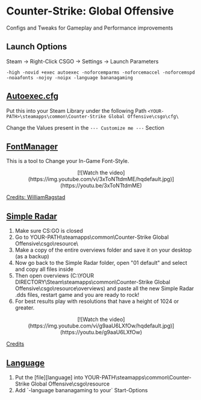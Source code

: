 # Counter-Strike: Global Offensive

Configs and Tweaks for Gameplay and Performance improvements

## Launch Options

Steam -> Right-Click CSGO -> Settings -> Launch Parameters

`-high -novid +exec autoexec -noforcemparms -noforcemaccel -noforcemspd -noaafonts -nojoy -noipx -language bananagaming`

## [Autoexec.cfg][autoexec]

Put this into your Steam Library under the following Path
`<YOUR-PATH>\steamapps\common\Counter-Strike Global Offensive\csgo\cfg\`

Change the Values present in the `--- Customize me ---` Section

## [FontManager][fontmanager]

This is a tool to Change your In-Game Font-Style.

<div align=center>
[![Watch the video](https://img.youtube.com/vi/3xToNTtdmME/hqdefault.jpg)](https://youtu.be/3xToNTtdmME)
</div>

[Credits: WilliamRagstad][credits]

## [Simple Radar][radar]

<ol>
    <li>Make sure CS:GO is closed</li>
    <li>Go to YOUR-PATH\steamapps\common\Counter-Strike Global Offensive\csgo\resource\</li>
    <li>Make a copy of the entire overviews folder and save it on your desktop (as a backup)</li>
    <li>Now go back to the Simple Radar folder, open "01 default" and select and copy all files  inside</li>
    <li>Then open overviews (C:\YOUR DIRECTORY\Steam\steamapps\common\Counter-Strike Global Offensive\csgo\resource\overviews) and paste all the new Simple Radar .dds files, restart game and you are ready to rock!</li>
    <li>For best results play with resolutions that have a height of 1024 or greater.</li>
</ol>

<div align=center>
[![Watch the video](https://img.youtube.com/vi/g9aaU6LXfOw/hqdefault.jpg)](https://youtu.be/g9aaU6LXfOw)
</div>

[Credits][radarcredits]

## [Language][language]

<ol>
    <li>Put the [file][language] into YOUR-PATH\steamapps\common\Counter-Strike Global Offensive\csgo\resource</li>
    <li>Add `-language bananagaming to your` Start-Options</li>
</ol>

[autoexec]: autoexec.cfg
[fontmanager]: FontManager.exe
[credits]: https://github.com/WilliamRagstad/Font-Manager
[radar]: Simple%20Radar.zip
[radarcredits]: https://csgoconsole.com/mods/text-color-mod/
[language]: csgo_bananagaming.txt
